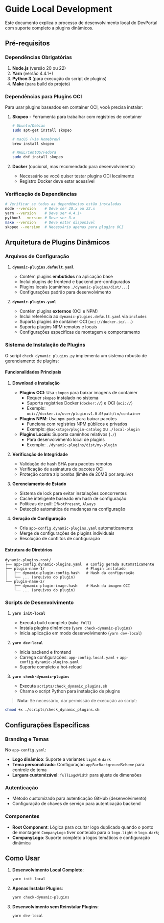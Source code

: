# Guide Local Development

Este documento explica o processo de desenvolvimento local do DevPortal com suporte completo a plugins dinâmicos.

## Pré-requisitos

### Dependências Obrigatórias

1. **Node.js** (versão 20 ou 22)
2. **Yarn** (versão 4.4.1+)
3. **Python 3** (para execução do script de plugins)
4. **Make** (para build do projeto)

### Dependências para Plugins OCI

Para usar plugins baseados em container OCI, você precisa instalar:

1. **Skopeo** - Ferramenta para trabalhar com registries de container
   ```bash
   # Ubuntu/Debian
   sudo apt-get install skopeo
   
   # macOS (via Homebrew)
   brew install skopeo
   
   # RHEL/CentOS/Fedora
   sudo dnf install skopeo
   ```

2. **Docker** (opcional, mas recomendado para desenvolvimento)
   - Necessário se você quiser testar plugins OCI localmente
   - Registro Docker deve estar acessível

### Verificação de Dependências

```bash
# Verificar se todas as dependências estão instaladas
node --version    # Deve ser 20.x ou 22.x
yarn --version    # Deve ser 4.4.1+
python3 --version # Deve ser 3.x
make --version    # Deve estar disponível
skopeo --version  # Necessário apenas para plugins OCI
```

## Arquitetura de Plugins Dinâmicos

### Arquivos de Configuração

1. **`dynamic-plugins.default.yaml`**
   - Contém plugins **embutidos** na aplicação base
   - Inclui plugins de frontend e backend pré-configurados
   - Plugins locais (caminhos `./dynamic-plugins/dist/...`)
   - Configurações padrão para desenvolvimento

2. **`dynamic-plugins.yaml`**
   - Contém plugins **externos** (OCI e NPM)
   - Inclui referência ao `dynamic-plugins.default.yaml` via `includes`
   - Suporta plugins de container OCI (`oci://docker.io/...`)
   - Suporta plugins NPM remotos e locais
   - Configurações específicas de montagem e comportamento

### Sistema de Instalação de Plugins

O script `check_dynamic_plugins.py` implementa um sistema robusto de gerenciamento de plugins:

#### Funcionalidades Principais

1. **Download e Instalação**
   - **Plugins OCI**: Usa `skopeo` para baixar imagens de container
     - Requer `skopeo` instalado no sistema
     - Suporta registries Docker (`docker://`) e OCI (`oci://`)
     - Exemplo: `oci://docker.io/user/plugin:v1.0.0!path/in/container`
   - **Plugins NPM**: Usa `npm pack` para baixar pacotes
     - Funciona com registries NPM públicos e privados
     - Exemplo: `@backstage/plugin-catalog` ou `./local-plugin`
   - **Plugins Locais**: Suporta caminhos relativos (`./`)
     - Para desenvolvimento local de plugins
     - Exemplo: `./dynamic-plugins/dist/my-plugin`

2. **Verificação de Integridade**
   - Validação de hash SHA para pacotes remotos
   - Verificação de assinatura de pacotes OCI
   - Proteção contra zip bombs (limite de 20MB por arquivo)

3. **Gerenciamento de Estado**
   - Sistema de lock para evitar instalações concorrentes
   - Cache inteligente baseado em hash de configuração
   - Políticas de pull: `IfNotPresent`, `Always`
   - Detecção automática de mudanças na configuração

4. **Geração de Configuração**
   - Cria `app-config.dynamic-plugins.yaml` automaticamente
   - Merge de configurações de plugins individuais
   - Resolução de conflitos de configuração

#### Estrutura de Diretórios

```
dynamic-plugins-root/
├── app-config.dynamic-plugins.yaml  # Config gerada automaticamente
├── plugin-name-1/                   # Plugin instalado
│   ├── dynamic-plugin-config.hash   # Hash da configuração
│   └── ... (arquivos do plugin)
└── plugin-name-2/
    ├── dynamic-plugin-image.hash    # Hash da imagem OCI
    └── ... (arquivos do plugin)
```

### Scripts de Desenvolvimento

1. **`yarn init-local`**
   - Executa build completo (`make full`)
   - Instala plugins dinâmicos (`yarn check-dynamic-plugins`)
   - Inicia aplicação em modo desenvolvimento (`yarn dev-local`)

2. **`yarn dev-local`**
   - Inicia backend e frontend
   - Carrega configurações: `app-config.local.yaml` + `app-config.dynamic-plugins.yaml`
   - Suporte completo a hot-reload

3. **`yarn check-dynamic-plugins`**
   - Executa `scripts/check_dynamic_plugins.sh`
   - Chama o script Python para instalação de plugins

> **Nota**: Se necessário, dar permissão de execução ao script:
   ```bash
   chmod +x ./scripts/check_dynamic_plugins.sh
   ```

## Configurações Específicas

### Branding e Temas

No `app-config.yaml`:
- **Logo dinâmico**: Suporte a variantes `light` e `dark`
- **Tema personalizado**: Configuração `appBarBackgroundScheme` para controle de tema
- **Largura customizável**: `fullLogoWidth` para ajuste de dimensões

### Autenticação

- Método customizado para autenticação GitHub (desenvolvimento)
- Configuração de chaves de serviço para autenticação backend

### Componentes

- **Root Component**: Lógica para ocultar logo duplicado quando o ponto de montagem `CompanyLogo` tiver conteúdo para o `logo.light` e `logo.dark`;
- **CompanyLogo**: Suporte completo a logos temáticos e configuração dinâmica

## Como Usar

1. **Desenvolvimento Local Completo**:
   ```bash
   yarn init-local
   ```

2. **Apenas Instalar Plugins**:
   ```bash
   yarn check-dynamic-plugins
   ```

3. **Desenvolvimento sem Reinstalar Plugins**:
   ```bash
   yarn dev-local
   ```
